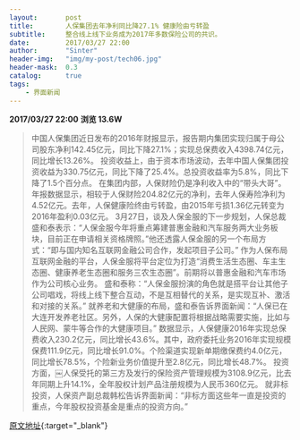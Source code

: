 ```yaml
---
layout:       post
title:        人保集团去年净利同比降27.1% 健康险由亏转盈
subtitle:     整合线上线下业务成为2017年多数保险公司的共识。
date:         2017/03/27 22:00
author:       "Sinter"
header-img:   "img/my-post/tech06.jpg"
header-mask:  0.3
catalog:      true
tags:
    - 界面新闻
---
```


**2017/03/27 22:00**  **浏览 13.6W**

> 中国人保集团近日发布的2016年财报显示，报告期内集团实现归属于母公司股东净利142.45亿元，同比下降27.1%；实现总保费收入4398.74亿元，同比增长13.26%。
投资收益上，由于资本市场波动，去年中国人保集团投资收益为330.75亿元，同比下降了25.4%。总投资收益率为5.8%，同比下降了1.5个百分点。
在集团内部，人保财险仍是净利收入中的“带头大哥”。年报数据显示，相较于人保财险204.82亿元的净利，去年人保寿险净利为4.52亿元。去年，人保健康险终由亏转盈，由2015年亏损1.36亿元转变为2016年盈利0.03亿元。
3月27日，谈及人保金服的下一步规划，人保总裁盛和泰表示：“人保金服今年将重点筹建普惠金融和汽车服务两大业务板块，目前正在申请相关资格牌照。”他还透露人保金服的另一个布局方式：“即与国内知名互联网金融公司合作，发起项目子公司。”
作为人保布局互联网金融的平台，人保金服将平台定位为打造“消费生活生态圈、车主生态圈、健康养老生态圈和服务三农生态圈”。前期将以普惠金融和汽车市场作为公司核心业务。
盛和泰称：“人保金服扮演的角色就是搭平台让其他子公司唱戏，将线上线下整合互动，不是互相替代的关系，是实现互补、激活和对接的关系。”
就养老和大健康的布局，盛和泰告诉界面新闻：“人保已在大连开发养老社区。另外，人保的大健康配置将根据战略需要实施，比如与人民网、蒙牛等合作的大健康项目。”
数据显示，人保健康2016年实现总保费收入230.2亿元，同比增长43.6%。其中，政府委托业务2016年实现规模保费111.9亿元，同比增长91.0%。个险渠道实现新单期缴保费约4.0亿元，同比增长78.5%，个险新业务价值提升至2.8亿元，同比增长48.7%。
投资方面，￼人保受托的第三方及发行的保险资产管理规模为3108.9亿元，比去年同期上升14.1%，全年股权计划产品注册规模为人民币360亿元。
就非标投资，人保资产副总裁韩松告诉界面新闻：“非标方面这些年一直是投资的重点，今年股权投资基金是重点的投资方向。”


[原文地址](http://www.jiemian.com/article/1203845.html){:target="_blank"}


